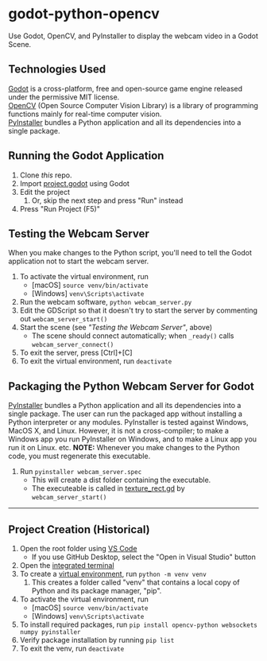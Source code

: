 # godot-python-opencv
Use Godot, OpenCV, and PyInstaller to display the webcam video in a Godot Scene.

## Technologies Used
[Godot](https://godotengine.org/) is a cross-platform, free and open-source game engine released under the permissive MIT license. </br>
[OpenCV](https://opencv.org/) (Open Source Computer Vision Library) is a library of programming functions mainly for real-time computer vision. </br>
[PyInstaller](https://pyinstaller.org/en/stable/) bundles a Python application and all its dependencies into a single package.

## Running the Godot Application
1. Clone _this_ repo.
1. Import [project.godot](project.godot) using Godot
1. Edit the project
    1. Or, skip the next step and press "Run" instead
1. Press "Run Project (F5)"

## Testing the Webcam Server
When you make changes to the Python script, you'll need to tell the Godot application not to start the webcam server.
1. To activate the virtual environment, run
    - [macOS] `source venv/bin/activate`
    - [Windows] `venv\Scripts\activate`
1. Run the webcam software, `python webcam_server.py`
1. Edit the GDScript so that it doesn't try to start the server by commenting out `webcam_server_start()`
1. Start the scene (see _"Testing the Webcam Server"_, above)
    - The scene should connect automatically; when `_ready()` calls `webcam_server_connect()`
1. To exit the server, press [Ctrl]+[C]
1. To exit the virtual environment, run `deactivate`

## Packaging the Python Webcam Server for Godot
[PyInstaller](https://pyinstaller.org/en/stable/) bundles a Python application and all its dependencies into a single package. The user can run the packaged app without installing a Python interpreter or any modules. PyInstaller is tested against Windows, MacOS X, and Linux. However, it is not a cross-compiler; to make a Windows app you run PyInstaller on Windows, and to make a Linux app you run it on Linux. etc. **NOTE:** Whenever you make changes to the Python code, you must regenerate this executable.
1. Run `pyinstaller webcam_server.spec`
    - This will create a dist folder containing the executable.
    - The executeable is called in [texture_rect.gd](texture_rect.gd) by `webcam_server_start()`
----

## Project Creation (Historical)
1. Open the root folder using [VS Code](https://code.visualstudio.com/)
    - If you use GitHub Desktop, select the "Open in Visual Studio" button
1. Open the [integrated terminal](https://code.visualstudio.com/docs/editor/integrated-terminal)
1. To create a [virtual environment](https://docs.python.org/3/library/venv.html), run `python -m venv venv`
    1. This creates a folder called "venv" that contains a local copy of Python and its package manager, "pip".
1. To activate the virtual environment, run
    - [macOS] `source venv/bin/activate`
    - [Windows] `venv\Scripts\activate`
1. To install required packages, run `pip install opencv-python websockets numpy pyinstaller`
1. Verify package installation by running `pip list`
1. To exit the venv, run `deactivate`
